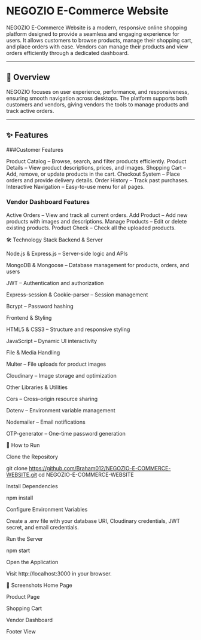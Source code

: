 # NEGOZIO E-Commerce Website

NEGOZIO E-Commerce Website is a modern, responsive online shopping platform designed to provide a seamless and engaging experience for users.
It allows customers to browse products, manage their shopping cart, and place orders with ease. Vendors can manage their products and view orders efficiently through a dedicated dashboard.

---

## 📌 Overview

NEGOZIO focuses on user experience, performance, and responsiveness, ensuring smooth navigation across desktops.
The platform supports both customers and vendors, giving vendors the tools to manage products and track active orders.

---

## ✨ Features

###Customer Features

Product Catalog – Browse, search, and filter products efficiently.
Product Details – View product descriptions, prices, and images.
Shopping Cart – Add, remove, or update products in the cart.
Checkout System – Place orders and provide delivery details.
Order History – Track past purchases.
Interactive Navigation – Easy-to-use menu for all pages.

### Vendor Dashboard Features

Active Orders – View and track all current orders.
Add Product – Add new products with images and descriptions.
Manage Products – Edit or delete existing products.
Product Check  – Check all the uploaded products.

🛠 Technology Stack
Backend & Server

Node.js & Express.js – Server-side logic and APIs

MongoDB & Mongoose – Database management for products, orders, and users

JWT – Authentication and authorization

Express-session & Cookie-parser – Session management

Bcrypt – Password hashing

Frontend & Styling

HTML5 & CSS3 – Structure and responsive styling

JavaScript – Dynamic UI interactivity

File & Media Handling

Multer – File uploads for product images

Cloudinary – Image storage and optimization

Other Libraries & Utilities

Cors – Cross-origin resource sharing

Dotenv – Environment variable management

Nodemailer – Email notifications

OTP-generator – One-time password generation

🚀 How to Run

Clone the Repository

git clone https://github.com/Braham012/NEGOZIO-E-COMMERCE-WEBSITE.git
cd NEGOZIO-E-COMMERCE-WEBSITE


Install Dependencies

npm install


Configure Environment Variables

Create a .env file with your database URI, Cloudinary credentials, JWT secret, and email credentials.

Run the Server

npm start


Open the Application

Visit http://localhost:3000 in your browser.

📸 Screenshots
Home Page

Product Page

Shopping Cart

Vendor Dashboard

Footer View

